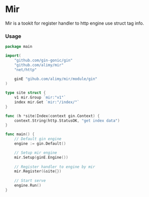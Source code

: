 # Mir
Mir is a tookit for register handler to http engine use struct tag info.

### Usage 
```go
package main

import(
	"github.com/gin-gonic/gin"
	"github.com/alimy/mir"
	"net/http"
	
	ginE "gihub.com/alimy/mir/module/gin"
)

type site struct {
	v1 mir.Group `mir:"v1"`
	index mir.Get `mir:"/index/"`
}

func (h *site)Index(context gin.Context) {
	context.String(http.StatusOK, "get index data")
}

func main() {
	// Default gin engine
	engine := gin.Default()

    // Setup mir engine
	mir.Setup(ginE.Engine())
	
	// Register handler to engine by mir
	mir.Register(&site{})
	
	// Start serve
	engine.Run()
}

```
